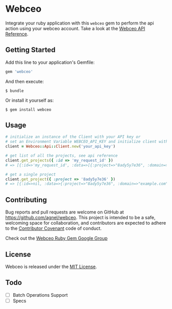 # Webceo

Integrate your ruby application with this `webceo` gem to perform the api action using your webceo account. Take a look at the [Webceo API Reference](https://www.webceo.com/api-documentation.htm).

## Getting Started

Add this line to your application's Gemfile:

```ruby
gem 'webceo'
```

And then execute:

    $ bundle

Or install it yourself as:

    $ gem install webceo

## Usage

```ruby
# initialize an instance of the Client with your API key or
# set an Environment Variable WEBCEO_API_KEY and initialize client without passing it to the client
client = Webceo::Api::Client.new('your_api_key')

# get list of all the projects, see api reference
client.get_projects({ :id => 'my_request_id' })
# => [{:id=>'my_request_id', :data=>[{:project=>"8ady5y7e36", :domain=>"example.com", :user=>["user1@yoursite.com", "user2@yoursite.com", ... ]}, {:project=>"asg4563wef", :domain=>"example.com", :user=>["user3@yoursite.com", "user4@yoursite.com", ... ]}], :method=>"get_projects"}]

# get a single project
client.get_project({ :project => '8ady5y7e36' })
# => [{:id=>nil, :data=>{:project=>"8ady5y7e36", :domain=>"example.com", :user=>["user1@yoursite.com", "user2@yoursite.com", ... ]}, :method=>"get_projects"}]

```

## Contributing

Bug reports and pull requests are welcome on GitHub at https://github.com/agnel/webceo. This project is intended to be a safe, welcoming space for collaboration, and contributors are expected to adhere to the [Contributor Covenant](http://contributor-covenant.org) code of conduct.

Check out the [Webceo Ruby Gem Google Group](https://groups.google.com/forum/#!forum/webceo-api-client/)


## License

Webceo is released under the [MIT License](http://opensource.org/licenses/MIT).

## Todo

- [ ] Batch Operations Support
- [ ] Specs
